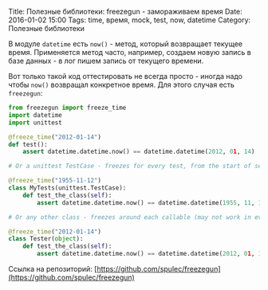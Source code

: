 Title: Полезные библиотеки: freezegun - замораживаем время
Date: 2016-01-02 15:00
Tags: time, время, mock, test, now, datetime
Category: Полезные библиотеки

В модуле `datetime` есть `now()` - метод, который возвращает текущее время. Применяется метод часто, например, создаем новую запись в базе данных - в лог пишем запись от текущего времени.

Вот только такой код оттестировать не всегда просто - иногда надо чтобы `now()` возвращал конкретное время.
Для этого случая есть `freezegun`:

```python
from freezegun import freeze_time
import datetime
import unittest

@freeze_time("2012-01-14")
def test():
    assert datetime.datetime.now() == datetime.datetime(2012, 01, 14)

# Or a unittest TestCase - freezes for every test, from the start of setUpClass to the end of tearDownClass

@freeze_time("1955-11-12")
class MyTests(unittest.TestCase):
    def test_the_class(self):
        assert datetime.datetime.now() == datetime.datetime(1955, 11, 12)

# Or any other class - freezes around each callable (may not work in every case)

@freeze_time("2012-01-14")
class Tester(object):
    def test_the_class(self):
        assert datetime.datetime.now() == datetime.datetime(2012, 01, 14)
```
Ссылка на репозиторий: [https://github.com/spulec/freezegun](https://github.com/spulec/freezegun)

